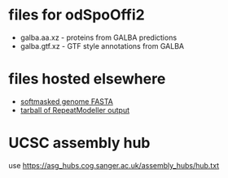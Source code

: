 # files for odSpoOffi2
* galba.aa.xz - proteins from GALBA predictions
* galba.gtf.xz - GTF style annotations from GALBA

# files hosted elsewhere
* [softmasked genome FASTA](https://asg_hubs.cog.sanger.ac.uk/odSpoOffi2/odSpoOffi2.fa.masked)
* [tarball of RepeatModeller output](https://asg_hubs.cog.sanger.ac.uk/odSpoOffi2/odSpoOffi2.tar.xz)

# UCSC assembly hub
use https://asg_hubs.cog.sanger.ac.uk/assembly_hubs/hub.txt

